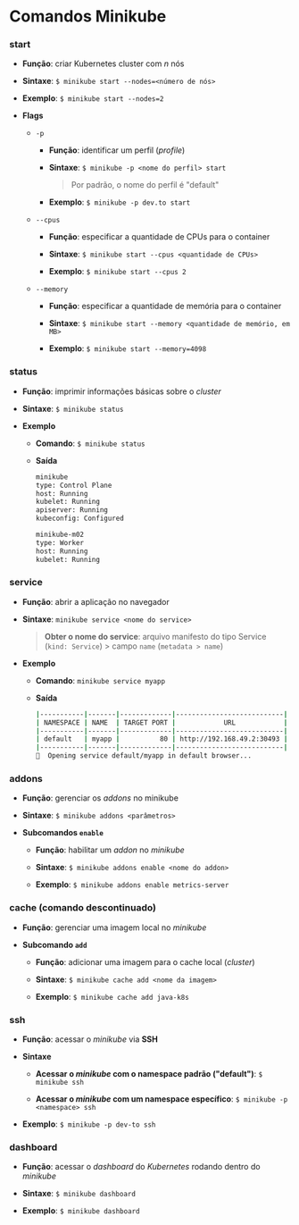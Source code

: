 # Comandos Minikube

### start

* **Função**: criar Kubernetes cluster com *n* nós

* **Sintaxe**: `$ minikube start --nodes=<número de nós>`

* **Exemplo**: `$ minikube start --nodes=2`

* **Flags**

  * `-p`

    * **Função**: identificar um perfil (*profile*)

    * **Sintaxe**: `$ minikube -p <nome do perfil> start`

      > Por padrão, o nome do perfil é "default"

    * **Exemplo**: `$ minikube -p dev.to start`

  * `--cpus`

    * **Função**: especificar a quantidade de CPUs para o container

    * **Sintaxe**: `$ minikube start --cpus <quantidade de CPUs>`

    * **Exemplo**: `$ minikube start --cpus 2`

  * `--memory`

    * **Função**: especificar a quantidade de memória para o container

    * **Sintaxe**: `$ minikube start --memory <quantidade de memório, em MB>`

    * **Exemplo**: `$ minikube start --memory=4098`

### status

* **Função**: imprimir informações básicas sobre o *cluster*

* **Sintaxe**: `$ minikube status`

* **Exemplo**

  * **Comando**: `$ minikube status`

  * **Saída**

    ```sh
    minikube
    type: Control Plane
    host: Running
    kubelet: Running
    apiserver: Running
    kubeconfig: Configured

    minikube-m02
    type: Worker
    host: Running
    kubelet: Running
    ```

### service

* **Função**: abrir a aplicação no navegador

* **Sintaxe**: `minikube service <nome do service>`

  > **Obter o nome do service**: arquivo manifesto do tipo Service (`kind: Service`) > campo `name` (`metadata > name`)

* **Exemplo**

  * **Comando**: `minikube service myapp`

  * **Saída**

    ```sh
    |-----------|-------|-------------|---------------------------|
    | NAMESPACE | NAME  | TARGET PORT |            URL            |
    |-----------|-------|-------------|---------------------------|
    | default   | myapp |          80 | http://192.168.49.2:30493 |
    |-----------|-------|-------------|---------------------------|
    🎉  Opening service default/myapp in default browser...
    ```

### addons

* **Função**: gerenciar os *addons* no minikube

* **Sintaxe**: `$ minikube addons <parâmetros>`

* **Subcomandos `enable`**

  * **Função**: habilitar um *addon* no *minikube*

  * **Sintaxe**: `$ minikube addons enable <nome do addon>`

  * **Exemplo**: `$ minikube addons enable metrics-server`

### cache (comando descontinuado)

* **Função**: gerenciar uma imagem local no *minikube*

* **Subcomando `add`**

  * **Função**: adicionar uma imagem para o cache local (*cluster*)

  * **Sintaxe**: `$ minikube cache add <nome da imagem>`

  * **Exemplo**: `$ minikube cache add java-k8s`

### ssh

* **Função**: acessar o *minikube* via **SSH**

* **Sintaxe**

  * **Acessar o *minikube* com o namespace padrão ("default")**: `$ minikube ssh`

  * **Acessar o *minikube* com um namespace específico**: `$ minikube -p <namespace> ssh`

* **Exemplo**: `$ minikube -p dev-to ssh`

### dashboard

* **Função**: acessar o *dashboard* do *Kubernetes* rodando dentro do *minikube*

* **Sintaxe**: `$ minikube dashboard`

* **Exemplo**: `$ minikube dashboard`